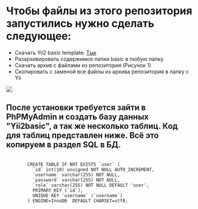 <h1>Чтобы файлы из этого репозитория запустились нужно сделать следующее:</h1>
<ul>
    <li>
        Скачать Yii2 basic template: <a href="https://github.com/yiisoft/yii2/releases/download/2.0.49/yii-basic-app-2.0.49.tgz">
<span>Тык</span></a>
    </li>
    <li>Разархивировать содержимое папки basic в любую папку</li>
    <li>Скачать архив с файлами из репозитория (Рисунок 1)</li>
    <li>Скопировать с заменой все файлы из архива репозитория в папку с Yii</li>
</ul>

<img src="https://imgur.com/a/nO06L9d"></img>

<h2>После установки требуется зайти в PhPMyAdmin и создать базу данных "Yii2basic", а так же несколько таблиц. Код для таблиц представлен ниже. Всё это копируем в раздел SQL в БД.</h2>
<pre>
    <code>
        CREATE TABLE IF NOT EXISTS `user` (
          `id` int(10) unsigned NOT NULL AUTO_INCREMENT,
          `username` varchar(255) NOT NULL,
          `password` varchar(255) NOT NULL,
          `role` varchar(255) NOT NULL DEFAULT 'user',
          PRIMARY KEY (`id`),
          UNIQUE KEY `username` (`username`)
        ) ENGINE=InnoDB  DEFAULT CHARSET=utf8;
    </code>
</pre>

